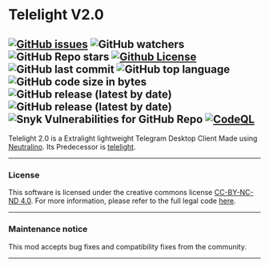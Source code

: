 # Telelight V2.0
[![GitHub issues](https://img.shields.io/github/issues/Psycho649/TelelightV2.0)](https://github.com/Psycho649/TelelightV2.0/issues)
![GitHub watchers](https://img.shields.io/github/watchers/Psycho649/TelelightV2.0?style=social)
![GitHub Repo stars](https://img.shields.io/github/stars/Psycho649/TelelightV2.0?style=social)
[![Github License](https://img.shields.io/badge/license-CC--BY--NC--ND--4.0-lightgrey)](https://creativecommons.org/licenses/by-nc-nd/4.0/)
![GitHub last commit](https://img.shields.io/github/last-commit/Psycho649/TelelightV2.0)
![GitHub top language](https://img.shields.io/github/languages/top/Psycho649/TelelightV2.0)
![GitHub code size in bytes](https://img.shields.io/github/languages/code-size/Psycho649/TelelightV2.0)
![GitHub release (latest by date)](https://img.shields.io/github/downloads/Psycho649/TelelightV2.0/latest/total)
![GitHub release (latest by date)](https://img.shields.io/github/v/release/Psycho649/TelelightV2.0)
![Snyk Vulnerabilities for GitHub Repo](https://img.shields.io/snyk/vulnerabilities/github/Psycho649/TelelightV2.0) 
[![CodeQL](https://github.com/Psycho649/TelelightV2.0/actions/workflows/codeql-analysis.yml/badge.svg?branch=master)](https://github.com/Psycho649/TelelightV2.0/actions/workflows/codeql-analysis.yml)
---

Telelight 2.0 is a Extralight lightweight Telegram Desktop Client Made using [Neutralino](https://neutralino.js.org). Its Predecessor is [telelight](https://github.com/Psycho649/telelight/). 

---

### License
This software is licensed under the creative commons license [CC-BY-NC-ND 4.0](https://creativecommons.org/licenses/by-nc-nd/4.0/). For more information, please refer to the full legal code [here](https://github.com/Psycho649/TelelightV2.0/blob/master/License.md).

---

### Maintenance notice
This mod accepts bug fixes and compatibility fixes from the community.

---